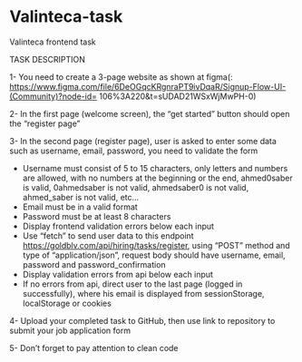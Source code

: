 # Valinteca-task
Valinteca frontend task

TASK DESCRIPTION

1- You need to create a 3-page website as shown at figma(:
https://www.figma.com/file/6DeOGqcKRgnraPT9ivDqaR/Signup-Flow-UI-(Community)?node-id=
106%3A220&t=sUDAD21WSxWjMwPH-0)

2- In the first page (welcome screen), the “get started” button should open the “register page”

3- In the second page (register page), user is asked to enter some data such as username, email, password, you need to validate the form
- Username must consist of 5 to 15 characters, only letters and numbers are allowed, with no
numbers at the beginning or the end, ahmed0saber is valid, 0ahmedsaber is not valid,
ahmedsaber0 is not valid, ahmed_saber is not valid, etc...
- Email must be in a valid format
- Password must be at least 8 characters
- Display frontend validation errors below each input
- Use “fetch” to send user data to this endpoint https://goldblv.com/api/hiring/tasks/register,
using “POST” method and type of “application/json”, request body should have username,
email, password and password_confirmation
- Display validation errors from api below each input
- If no errors from api, direct user to the last page (logged in successfully), where his email is displayed from sessionStorage, localStorage or cookies

4- Upload your completed task to GitHub, then use link to repository to submit your job
application form

5- Don’t forget to pay attention to clean code